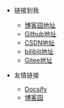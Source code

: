 <!-- _navbar.md -->

* 链接到我
  * [博客园地址](https://www.cnblogs.com/StarTwinkle/)
  * [Github地址](https://github.com/StarWanan)
  * [CSDN地址](https://blog.csdn.net/qq_45623497)
  * [bilibili地址](https://space.bilibili.com/34066646)
  * [Gitee地址](https://gitee.com/zyxstar)


* 友情链接
  * [Docsify](https://docsify.js.org/#/)
  * [博客园](https://www.cnblogs.com/)


